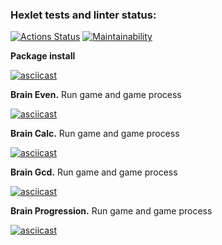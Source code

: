 ### Hexlet tests and linter status:
[![Actions Status](https://github.com/qffo/python-project-49/actions/workflows/hexlet-check.yml/badge.svg)](https://github.com/qffo/python-project-49/actions)
[![Maintainability](https://api.codeclimate.com/v1/badges/9ce19e7fca0f7255c50b/maintainability)](https://codeclimate.com/github/qffo/python-project-49/maintainability)

**Package install**

[![asciicast](https://asciinema.org/a/1VugT5fPz3YrC68VYJlNzmqXn.svg)](https://asciinema.org/a/1VugT5fPz3YrC68VYJlNzmqXn)

**Brain Even.** Run game and game process

[![asciicast](https://asciinema.org/a/scel1ghZSXwfJHCcOl07mq3qu.svg)](https://asciinema.org/a/scel1ghZSXwfJHCcOl07mq3qu)

**Brain Calc.** Run game and game process

[![asciicast](https://asciinema.org/a/k68Gdtva8hPYTvMNiG5lJsDHH.svg)](https://asciinema.org/a/k68Gdtva8hPYTvMNiG5lJsDHH)

**Brain Gcd.** Run game and game process

[![asciicast](https://asciinema.org/a/Pptcr1PKXViEs6Q8lKir09sk0.svg)](https://asciinema.org/a/Pptcr1PKXViEs6Q8lKir09sk0)

**Brain Progression.** Run game and game process

[![asciicast](https://asciinema.org/a/QxySJjFppd1Y4CNszT26KCQyN.svg)](https://asciinema.org/a/QxySJjFppd1Y4CNszT26KCQyN)